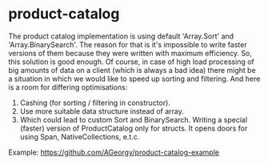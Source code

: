 # product-catalog
The product catalog implementation is using default 'Array.Sort' and 'Array.BinarySearch'. The reason for that is it's impossible to write faster versions of them because they were written with maximum efficiency. So, this solution is good enough. Of course, in case of high load processing of big amounts of data on a client (which is always a bad idea) there might be a situation in which we would like to speed up sorting and filtering. And here is a room for differing optimisations:
1. Cashing (for sorting / filtering in constructor).
2. Use more suitable data structure instead of array.
3. Which could lead to custom Sort and BinarySearch.
Writing a special (faster) version of ProductCatalog only for structs. It opens doors for using Span, NativeCollections, e.t.c.

Example: https://github.com/AGeorgy/product-catalog-example
